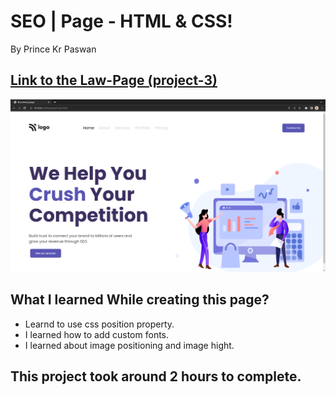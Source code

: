 # SEO | Page - HTML & CSS!

By Prince Kr Paswan

## [Link to the Law-Page (project-3)](https://seo-page.netlify.app/)


![Completed Website](seo.png)

## What I learned While creating this page?

- Learnd to use css position  property.
- I learned how to add custom fonts.
- I learned about image positioning and image hight.

## This project took around 2 hours to complete.